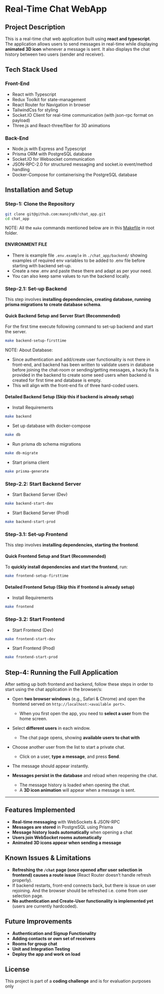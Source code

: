 # Real-Time Chat WebApp

## Project Description

This is a real-time chat web application built using **react and typescript**.
The application allows users to send messages in real-time while displaying **animated 3D icon** whenever a message is sent. It also displays the chat history between two users (sender and receiver).

## Tech Stack Used

### Front-End

- React with Typescript
- Redux Toolkit for state-management
- React Router for Navigation in browser
- TailwindCss for styling
- Socket.IO Client for real-time communication (with json-rpc format on payload)
- Three.js and React-three/fiber for 3D animations

### Back-End

- Node.js with Express and Typescript
- Prisma ORM with PostgreSQL database
- Socket.IO for Websocket communication
- JSON-RPC-2.0 for structured messaging and socket.io event/method handling
- Docker-Compose for containerising the PostgreSQL database

## Installation and Setup

### Step-1: Clone the Repository

```sh
git clone git@github.com:manojnd9/chat_app.git
cd chat_app
```

NOTE: All the `make` commands mentioned below are in this [Makefile](Makefile) in root folder.

#### ENVIRONMENT FILE

- There is example file `.env.example` in `./chat_app/backend/` showing examples of required env variables to be added to .env file before starting with backend set-up.
- Create a new .env and paste these there and adapt as per your need.
- You can also keep same values to run the backend locally.

### Step-2.1: Set-up Backend

This step involves **installing dependencies, creating database, running prisma migrations to create database schema**.

#### Quick Backend Setup and Server Start (Recommended)

For the first time execute following command to set-up backend and start the server.

```sh
make backend-setup-firsttime
```

NOTE: About Database:

- Since authentication and add/create user functionality is not there in front-end,
  and backend has been written to validate users in database before joining the chat-room
  or sending/getting messages, a hacky fix is provided in the backend to create some seed users when
  backend is created for first time and database is empty.
- This will align with the front-end fix of three hard-coded users.

#### Detailed Backend Setup (Skip this if backend is already setup)

- Install Requirements

```sh
make backend
```

- Set up database with docker-compose

```sh
make db
```

- Run prisma db schema migrations

```sh
make db-migrate
```

- Start prisma client

```sh
make prisma-generate
```

### Step-2.2: Start Backend Server

- Start Backend Server (Dev)

```sh
make backend-start-dev
```

- Start Backend Server (Prod)

```sh
make backend-start-prod
```

### Step-3.1: Set-up Frontend

This step involves **installing dependencies, starting the frontend**.

#### Quick Frontend Setup and Start (Recommended)

To **quickly install dependencies and start the frontend**, run:

```sh
make frontend-setup-firsttime
```

#### Detailed Frontend Setup (Skip this if frontend is already setup)

- Install Requirements

```sh
make frontend
```

### Step-3.2: Start Frontend

- Start Frontend (Dev)

```sh
make frontend-start-dev
```

- Start Frontend (Prod)

```sh
make frontend-start-prod
```

## Step-4: Running the Full Application

After setting up both frontend and backend, follow these steps in order to start using the chat application in the browser/s:

- Open **two browser windows** (e.g., Safari & Chrome) and open the frontend served on `http://localhost:<available port>`.

  - When you first open the app, you need to **select a user** from the home screen.

- Select **different users** in each window.

  - The chat page opens, showing **available users to chat with**

- Choose another user from the list to start a private chat.

  - Click on a user, **type a message**, and press **Send**.

- The message should appear instantly.

- **Messages persist in the database** and reload when reopening the chat.

  - The message history is loaded when opening the chat.
  - A **3D icon animation** will appear when a message is sent.

---

## Features Implemented

- **Real-time messaging** with WebSockets & JSON-RPC
- **Messages are stored** in PostgreSQL using Prisma
- **Message history loads automatically** when opening a chat
- **Users join WebSocket rooms automatically**
- **Animated 3D icons appear when sending a message**

## Known Issues & Limitations

- **Refreshing the `/chat` page (once opened after user selection in frontend) causes a route issue** (React Router doesn’t handle refresh properly).
- If backend restarts, front-end connects back, but there is issue on user rejoining. And the browser should be refreshed i.e. come from user selection page.
- **No authentication and Create-User functionality is implemented yet** (users are currently hardcoded).

## Future Improvements

- **Authentication and Signup Functionality**
- **Adding contacts or own set of receivers**
- **Rooms for group chat**
- **Unit and Integration Testing**
- **Deploy the app and work on load**

## License

This project is part of a **coding challenge** and is for evaluation purposes only
